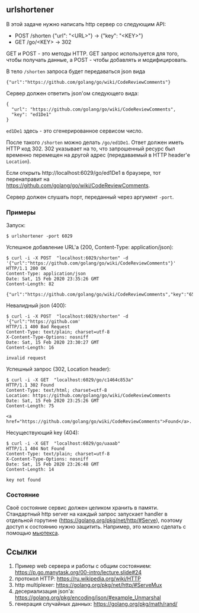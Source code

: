 ## urlshortener

В этой задаче нужно написать http сервер со следующим API:

* POST /shorten {"url": "\<URL\>"} -> {"key": "\<KEY\>"}
* GET /go/\<KEY\> -> 302

GET и POST - это методы HTTP. GET запрос используется для того, чтобы получать данные, а POST - чтобы добавлять и модифицировать.

В тело `/shorten` запроса будет передаваться json вида
```
{"url":"https://github.com/golang/go/wiki/CodeReviewComments"}
```

Сервер должен ответить json'ом следующего вида:
```
{
  "url": "https://github.com/golang/go/wiki/CodeReviewComments",
  "key": "ed1De1"
}
```

`ed1De1` здесь - это сгенерированное сервисом число.

После такого `/shorten` можно делать `/go/ed1De1`.
Ответ должен иметь HTTP код 302.
302 указывает на то, что запрошенный ресурс был временно перемещен на другой адрес (передаваемый в HTTP header'е `Location`).

Если открыть http://localhost:6029/go/ed1De1 в браузере, тот перенаправит на https://github.com/golang/go/wiki/CodeReviewComments.

Сервер должен слушать порт, переданный через аргумент `-port`.

### Примеры

Запуск:
```
$ urlshortener -port 6029
```

Успешное добавление URL'а (200, Content-Type: application/json):
```
$ curl -i -X POST  "localhost:6029/shorten" -d '{"url":"https://github.com/golang/go/wiki/CodeReviewComments"}'
HTTP/1.1 200 OK
Content-Type: application/json
Date: Sat, 15 Feb 2020 23:35:26 GMT
Content-Length: 82

{"url":"https://github.com/golang/go/wiki/CodeReviewComments","key":"65ed150831"}
```

Невалидный json (400):
```
$ curl -i -X POST  "localhost:6029/shorten" -d '{"url":"https://github.com'                                   
HTTP/1.1 400 Bad Request
Content-Type: text/plain; charset=utf-8
X-Content-Type-Options: nosniff
Date: Sat, 15 Feb 2020 23:30:27 GMT
Content-Length: 16

invalid request
```

Успешный запрос (302, Location header):
```
$ curl -i -X GET  "localhost:6029/go/c1464c853a"                                                               
HTTP/1.1 302 Found
Content-Type: text/html; charset=utf-8
Location: https://github.com/golang/go/wiki/CodeReviewComments
Date: Sat, 15 Feb 2020 23:25:26 GMT
Content-Length: 75

<a href="https://github.com/golang/go/wiki/CodeReviewComments">Found</a>.
```

Несуществующий key (404):
```
$ curl -i -X GET  "localhost:6029/go/uaaab"
HTTP/1.1 404 Not Found
Content-Type: text/plain; charset=utf-8
X-Content-Type-Options: nosniff
Date: Sat, 15 Feb 2020 23:26:48 GMT
Content-Length: 14

key not found
```

### Состояние

Своё состояние сервис должен целиком хранить в памяти.
Стандартный http server на каждый запрос запускает handler в отдельной горутине (https://golang.org/pkg/net/http/#Serve),
поэтому доступ к состоянию нужно защитить. Например, это можно сделать с помощью [мьютекса](https://golang.org/pkg/sync/#Mutex).

## Ссылки

1. Пример web сервера и работы с общим состоянием: https://p.go.manytask.org/00-intro/lecture.slide#24
2. протокол HTTP: https://ru.wikipedia.org/wiki/HTTP
3. http multiplexer: https://golang.org/pkg/net/http/#ServeMux
4. десериализация json'а: https://golang.org/pkg/encoding/json/#example_Unmarshal
5. генерация случайных данных: https://golang.org/pkg/math/rand/
